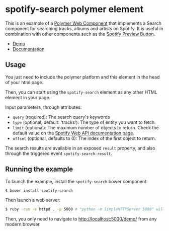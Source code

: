 # spotify-search polymer element

This is an example of a [Polymer Web Component](http://www.polymer-project.org) that implements a Search component for searching tracks, albums and artists on Spotify. It is useful in combination with other components such as the [Spotify Preview Button](https://github.com/rafeca/spotify-previewbutton).

- [Demo](http://jmperezperez.com/spotify-search/components/spotify-search/demo/)
- [Documentation](http://jmperezperez.com/spotify-search/)

## Usage

You just need to include the polymer platform and this element in the head of
your html page.

Then, you can start using the `spotify-search` element as any other HTML element
in your page.

Input parameters, through attributes:

- `query` (required): The search query's keywords
- `type` (optional, default: 'tracks'): The type of entity you want to fetch.
- `limit` (optional): The maximum number of objects to return. Check the default value on the [Spotify Web API documentation page](https://developer.spotify.com/web-api/search-item/).
- `offset` (optional, defaults to 0): The index of the first object to return.

The search results are available in an exposed `result` property, and also through the triggered event `spotify-search-result`.

## Running the example

To launch the example, install the `spotify-search` bower component:

```sh
$ bower install spotify-search
```

Then launch a web server:

```sh
$ ruby -run -e httpd . -p 5000 # "python -m SimpleHTTPServer 5000" will also do the trick
```

Then, you only need to navigate to [http://localhost:5000/demo/](http://localhost:5000/demo/) from any modern browser.
